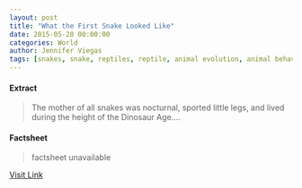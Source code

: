 ```yaml
---
layout: post
title: "What the First Snake Looked Like"
date: 2015-05-20 00:00:00
categories: World
author: Jennifer Viegas
tags: [snakes, snake, reptiles, reptile, animal evolution, animal behavior, animal anatomy, animal, animals]
---
```



#### Extract
>The mother of all snakes was nocturnal, sported little legs, and lived during the height of the Dinosaur Age....

#### Factsheet
>factsheet unavailable

[Visit Link](http://feedproxy.google.com/~r/DiscoveryNews-Top-Stories/~3/LkVjwTZtbWs/what-the-first-snake-looked-like-150519.htm)


